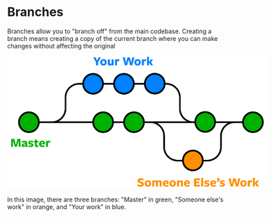 # Branches 

Branches allow you to "branch off" from the main codebase. Creating a branch means creating a copy of the current branch where you can make changes without affecting the original 

<img src = image.png width = 600px style = "max-width:600px" />

In this image, there are three branches: "Master" in green, "Someone else's work" in orange, and "Your work" in blue. 